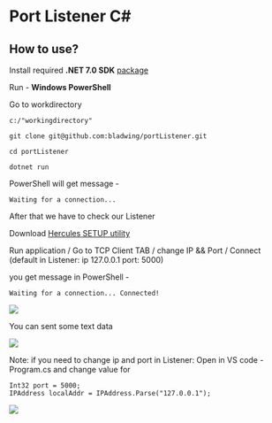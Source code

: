 # Port Listener C#

## How to use?


Install required **.NET 7.0 SDK** [package](https://dotnet.microsoft.com/en-us/download/dotnet/thank-you/sdk-7.0.100-windows-x64-installer) 


Run - **Windows PowerShell**

Go to workdirectory 


```
c:/"workingdirectory"

git clone git@github.com:bladwing/portListener.git

cd portListener

dotnet run

```

PowerShell will get message - 

`Waiting for a connection...`


After that we have to check our Listener

Download [Hercules SETUP utility ](https://www.hw-group.com/software/hercules-setup-utility)

Run application / Go to TCP Client TAB / change IP && Port / Connect (default in Listener: ip 127.0.0.1  port: 5000)

you get message in PowerShell -

`Waiting for a connection... Connected!`

![](https://i.imgur.com/csVLimW.png)

You can sent some text data 


![](https://i.imgur.com/KmYcpaw.png)



Note: if you need to change ip and port in Listener: Open in VS code - Program.cs and change value for 

```
Int32 port = 5000;
IPAddress localAddr = IPAddress.Parse("127.0.0.1");
```

![](https://i.imgur.com/yM9d5wD.png)














